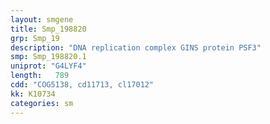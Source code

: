 ```yaml
---
layout: smgene
title: Smp_198820
grp: Smp_19
description: "DNA replication complex GINS protein PSF3"
smp: Smp_198820.1
uniprot: "G4LYF4"
length:   789
cdd: "COG5138, cd11713, cl17012"
kk: K10734
categories: sm
---
```

